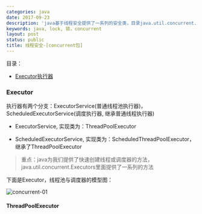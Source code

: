 ```yaml
---
categories: java
date: 2017-09-23
description: 'java基于线程安全提供了一系列的安全类，目录java.util.concurrent.*'
keywords: java, lock, 锁，concurrent
layout: post
status: public
title: 线程安全-[concurrent包]
---
```


目录：

- [Executor执行器](#executor)


### Executor


执行器有两个分支：ExecutorService(普通线程池执行器)，ScheduledExecutorService(调度执行器, 继承普通线程执行器)

- ExecutorService, 实现类为：ThreadPoolExecutor

- ScheduledExecutorService, 实现类为：ScheduledThreadPoolExecutor，继承了ThreadPoolExecutor

> 重点：java为我们提供了快速创建线程或调度器的方法，java.util.concurrent.Executors里面提供了一系列的方法

下面是Executor，线程池与调度器的模型图：

![concurrent-01](http://chenrd.me/images/posts/concurrent-01.png)

#### ThreadPoolExecutor

